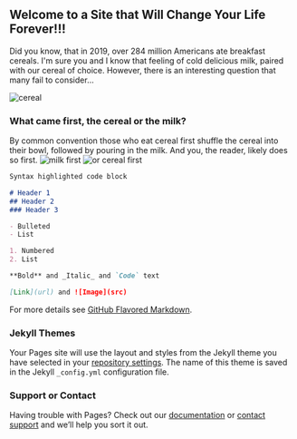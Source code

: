 ## Welcome to a Site that Will Change Your Life Forever!!! 

Did you know, that in 2019, over 284 million Americans ate breakfast cereals. I'm sure you and I know that feeling of cold delicious milk, paired with our cereal of choice. However, there is an interesting question that many fail to consider...

![cereal](https://images.unsplash.com/photo-1521483451569-e33803c0330c?ixlib=rb-1.2.1&ixid=eyJhcHBfaWQiOjEyMDd9&auto=format&fit=crop&w=977&q=80)

### What came first, the cereal or the milk?

By common convention those who eat cereal first shuffle the cereal into their bowl, followed by pouring in the milk. And you, the reader, likely does so first. 
![milk first](https://images.unsplash.com/photo-1552404200-b22566b2317b?ixlib=rb-1.2.1&ixid=eyJhcHBfaWQiOjEyMDd9&auto=format&fit=crop&w=632&q=80)
![or cereal first](https://images.unsplash.com/photo-1457386335663-6115e304bd29?ixlib=rb-1.2.1&ixid=eyJhcHBfaWQiOjEyMDd9&auto=format&fit=crop&w=967&q=80)

```markdown
Syntax highlighted code block

# Header 1
## Header 2
### Header 3

- Bulleted
- List

1. Numbered
2. List

**Bold** and _Italic_ and `Code` text

[Link](url) and ![Image](src)
```

For more details see [GitHub Flavored Markdown](https://guides.github.com/features/mastering-markdown/).

### Jekyll Themes

Your Pages site will use the layout and styles from the Jekyll theme you have selected in your [repository settings](https://github.com/thatonemax/MilkBeforeCereal/settings). The name of this theme is saved in the Jekyll `_config.yml` configuration file.

### Support or Contact

Having trouble with Pages? Check out our [documentation](https://docs.github.com/categories/github-pages-basics/) or [contact support](https://github.com/contact) and we’ll help you sort it out.
